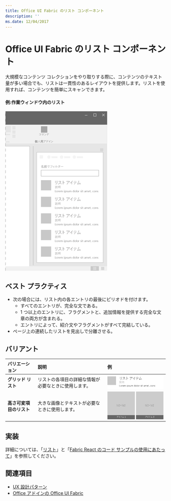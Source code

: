 ```yaml
---
title: Office UI Fabric のリスト コンポーネント
description: ''
ms.date: 12/04/2017
---
```


# <a name="list-component-in-office-ui-fabric"></a>Office UI Fabric のリスト コンポーネント

大規模なコンテンツ コレクションをやり取りする際に、コンテンツのテキスト量が多い場合でも、リストは一貫性のあるレイアウトを提供します。リストを使用すれば、コンテンツを簡単にスキャンできます。 
  
#### <a name="example-list-in-a-task-pane"></a>例:作業ウィンドウ内のリスト

![リストが表示された画像](../images/overview-with-app-list.png)

## <a name="best-practices"></a>ベスト プラクティス

- 次の場合には、リスト内の各エントリの最後にピリオドを付けます。
  - すべてのエントリが、完全な文である。
  - 1 つ以上のエントリに、フラグメントと、追加情報を提供する完全な文章の両方が含まれる。
  - エントリによって、紹介文やフラグメントがすべて完結している。
- ページ上の連続したリストを見出しで分離させる。

## <a name="variants"></a>バリアント

|**バリエーション**|**説明**|**例**|
|:------------|:--------------|:----------|
|**グリッド リスト**|リストの各項目の詳細な情報が必要なときに使用します。|![グリッド リストの画像](../images/list.png)<br/>|
|**高さ可変項目のリスト**|大きな画像とテキストが必要なときに使用します。|![高さ可変項目のリストの画像](../images/list-grid.png)<br/>|

## <a name="implementation"></a>実装

詳細については、「[リスト](https://dev.office.com/fabric#/components/list)」と「[Fabric React のコード サンプルの使用にあたって](https://github.com/OfficeDev/Word-Add-in-GettingStartedFabricReact)」を参照してください。

## <a name="see-also"></a>関連項目

- [UX 設計パターン](https://github.com/OfficeDev/Office-Add-in-UX-Design-Patterns-Code)
- [Office アドインの Office UI Fabric](office-ui-fabric.md)
